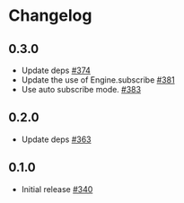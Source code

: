 # Changelog

## 0.3.0
* Update deps [#374](https://github.com/jellyfish-dev/membrane_rtc_engine/pull/374)
* Update the use of Engine.subscribe [#381](https://github.com/jellyfish-dev/membrane_rtc_engine/pull/381)
* Use auto subscribe mode. [#383](https://github.com/jellyfish-dev/membrane_rtc_engine/pull/383)

## 0.2.0
* Update deps [#363](https://github.com/jellyfish-dev/membrane_rtc_engine/pull/363)

## 0.1.0
* Initial release [#340](https://github.com/jellyfish-dev/membrane_rtc_engine/pull/340)
